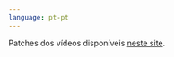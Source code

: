 ```yaml
---
language: pt-pt
---
```


Patches dos vídeos disponíveis [neste site](https://qgustavor.github.io/patcher/pt).
